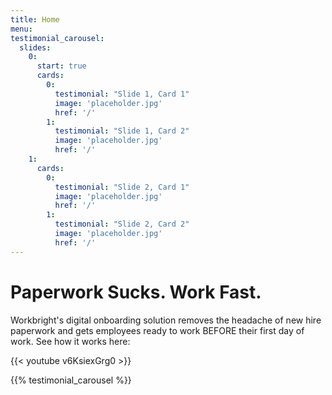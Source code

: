 ```yaml
---
title: Home
menu:
testimonial_carousel:
  slides:
    0:
      start: true
      cards:
        0:
          testimonial: "Slide 1, Card 1"
          image: 'placeholder.jpg'
          href: '/'
        1:
          testimonial: "Slide 1, Card 2"
          image: 'placeholder.jpg'
          href: '/'
    1:
      cards:
        0:
          testimonial: "Slide 2, Card 1"
          image: 'placeholder.jpg'
          href: '/'
        1:
          testimonial: "Slide 2, Card 2"
          image: 'placeholder.jpg'
          href: '/'
---
```


# Paperwork Sucks. Work Fast.

<p class='text-center'>
  Workbright's digital onboarding solution removes the headache of new hire paperwork and gets employees ready to work BEFORE their first day of work. See how it works here:
</p>

{{< youtube v6KsiexGrg0 >}}

{{% testimonial_carousel %}}